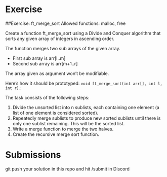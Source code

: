 # Exercise

##Exercise: ft_merge_sort
Allowed functions: malloc, free

Create a function ft_merge_sort using a Divide and Conquer algorithm that sorts any given array of integers in ascending order.

The function merges two sub arrays of the given array.
- First sub array is arr[l..m]
- Second sub array is arr[m+1..r]
  
The array given as argument won’t be modifiable.

Here’s how it should be prototyped:
`void ft_merge_sort(int arr[], int l, int r);` 

The task consists of the following steps:
  1) Divide the unsorted list into n sublists, each containing one element (a list of one element is considered sorted).
  2) Repeatedly merge sublists to produce new sorted sublists until there is only one sublist remaining. This will be the sorted list.
  3) Write a merge function to merge the two halves.
  4) Create the recursive merge sort function.
# Submissions 
 git push your solution in this repo and hit /submit in Discord